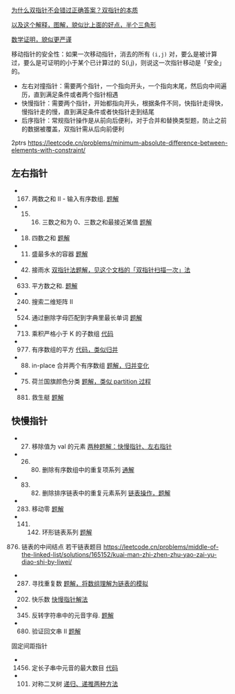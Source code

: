 

[为什么双指针不会错过正确答案？双指针的本质](https://leetcode.cn/problems/sum-of-square-numbers/solutions/748260/shuang-zhi-zhen-de-ben-zhi-er-wei-ju-zhe-ebn3/)

[以及这个解释，图解，貌似比上面的好点，半个三角形](https://leetcode.cn/problems/container-with-most-water/solutions/94102/on-shuang-zhi-zhen-jie-fa-li-jie-zheng-que-xing-tu/)

[数学证明，貌似更严谨](https://leetcode.cn/problems/container-with-most-water/solutions/1/shuang-zhi-zhen-fa-zheng-que-xing-zheng-ming-by-r3/)

移动指针的安全性：如果一次移动指针，消去的所有 `(i,j)` 对，要么是被计算过，要么是可证明的小于某个已计算过的 S(i,j)，则说这一次指针移动是「安全」的。



- 左右对撞指针：需要两个指针，一个指向开头，一个指向末尾，然后向中间遍历，直到满足条件或者两个指针相遇
- 快慢指针：需要两个指针，开始都指向开头，根据条件不同，快指针走得快，慢指针走的慢，直到满足条件或者快指针走到结尾
- 后序指针：常规指针操作是从前向后便利，对于合并和替换类型题，防止之前的数据被覆盖，双指针需从后向前便利


2ptrs
https://leetcode.cn/problems/minimum-absolute-difference-between-elements-with-constraint/


## 左右指针

- 167. 两数之和 II - 输入有序数组. [题解](leet-167-两数和ii有序的.md)
- 15. 16. 三数之和为 0、三数之和最接近某值 [题解](leet-15-16-三数之和.md)
- 18. 四数之和 [题解](leet-18-四数之和.md)
- 11. 盛最多水的容器 [题解](leet-11-盛最多水的容器.md)
- 42. 接雨水 [双指针法题解，见这个文档的「双指针扫描一次」法](../monotonic-stack-queue/leet-42-接雨水多种方法.md#双指针扫描一次)
- 633. 平方数之和. [题解](https://leetcode.cn/problems/sum-of-square-numbers/submissions/471271654/)
- 240. 搜索二维矩阵 II
- 524. 通过删除字母匹配到字典里最长单词 [题解](leet-524-通过删除字母匹配到字典里最长单词.md)
- 713. 乘积严格小于 K 的子数组 [代码](https://leetcode.cn/problems/subarray-product-less-than-k/submissions/503025321/)
- 977. 有序数组的平方 [代码，类似归并](https://leetcode.cn/problems/squares-of-a-sorted-array/submissions/503031908/)
- 88. in-place 合并两个有序数组 [题解，归并变化](https://leetcode.cn/problems/merge-sorted-array/submissions/471274273/)
- 75. 荷兰国旗颜色分类 [题解，类似 partition 过程](leet-75-荷兰国旗颜色分类.md)
- 881. 救生艇 [题解](leet-881-救生艇.md)

## 快慢指针

- 27. 移除值为 val 的元素 [两种题解：快慢指针、左右指针](leet-27-移除元素.md)
- 26. 80. 删除有序数组中的重复项系列 [通解](leet-26-80-删除有序数组中的重复项.md)
- 83. 82. 删除排序链表中的重复元素系列 [链表操作，题解](leet-83-82-删除排序链表中的重复元素.md)

- 283. 移动零 [题解](leet-283-移动〇.md)

- 141. 142. 环形链表系列 [题解](leet-141-142-环形链表.md)
876. 链表的中间结点
若干链表题目 https://leetcode.cn/problems/middle-of-the-linked-list/solutions/165152/kuai-man-zhi-zhen-zhu-yao-zai-yu-diao-shi-by-liwei/

- 287. 寻找重复数 [题解，将数组理解为链表的模拟](leet-287-寻找重复数.md)
- 202. 快乐数 [快慢指针解法](leet-202-快乐数.md)

- 345. 反转字符串中的元音字母. [题解](https://leetcode.cn/problems/reverse-vowels-of-a-string/submissions/502688780/)
- 680. 验证回文串 II [题解](https://leetcode.cn/problems/valid-palindrome-ii/submissions/502693587/)


固定间距指针
- 1456. 定长子串中元音的最大数目 [代码](https://leetcode.cn/problems/maximum-number-of-vowels-in-a-substring-of-given-length/submissions/503089055/)

- 101. 对称二叉树 [递归、递推两种方法](https://leetcode.cn/problems/symmetric-tree/submissions/475784579/)

